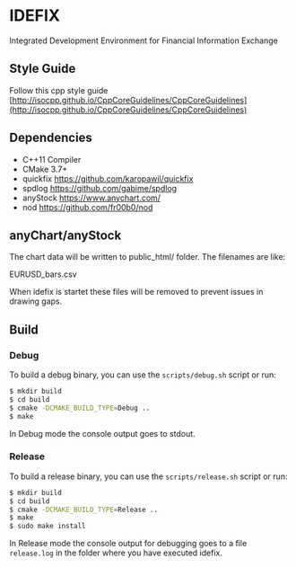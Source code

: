 # IDEFIX
Integrated Development Environment for Financial Information Exchange

## Style Guide
Follow this cpp style guide [http://isocpp.github.io/CppCoreGuidelines/CppCoreGuidelines](http://isocpp.github.io/CppCoreGuidelines/CppCoreGuidelines)

## Dependencies

- C++11 Compiler
- CMake 3.7+
- quickfix https://github.com/karopawil/quickfix
- spdlog https://github.com/gabime/spdlog
- anyStock https://www.anychart.com/
- nod https://github.com/fr00b0/nod


## anyChart/anyStock
The chart data will be written to public_html/ folder. The filenames are like:

EURUSD_bars.csv

When idefix is startet these files will be removed to prevent issues in drawing gaps.

## Build
### Debug
To build a debug binary, you can use the `scripts/debug.sh` script or run:

```bash
$ mkdir build
$ cd build
$ cmake -DCMAKE_BUILD_TYPE=Debug ..
$ make
```

In Debug mode the console output goes to stdout.

### Release
To build a release binary, you can use the `scripts/release.sh` script or run:

```bash
$ mkdir build
$ cd build 
$ cmake -DCMAKE_BUILD_TYPE=Release ..
$ make
$ sudo make install
```

In Release mode the console output for debugging goes to a file `release.log` in the folder where you have executed idefix.

